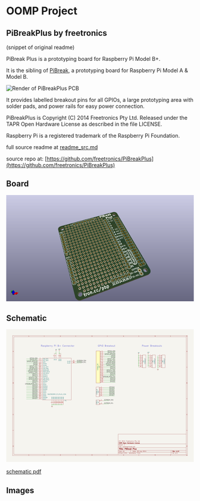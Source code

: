 # OOMP Project  
## PiBreakPlus  by freetronics  
  
(snippet of original readme)  
  
PiBreak Plus is a prototyping board for Raspberry Pi Model B+.  
  
It is the sibling of [PiBreak](https://github.com/freetronics/PiBreak), a prototyping board for Raspberry Pi Model A & Model B.  
  
![Render of PiBreakPlus PCB](https://raw.github.com/freetronics/PiBreakPlus/master/PiBreakPlus-front-preview.png)  
  
It provides labelled breakout pins for all GPIOs, a large prototyping area with solder pads, and power rails for easy power connection.  
  
PiBreakPlus is Copyright (C) 2014 Freetronics Pty Ltd. Released under the TAPR Open Hardware License as described in the file LICENSE.  
  
Raspberry Pi is a registered trademark of the Raspberry Pi Foundation.  
  
  full source readme at [readme_src.md](readme_src.md)  
  
source repo at: [https://github.com/freetronics/PiBreakPlus](https://github.com/freetronics/PiBreakPlus)  
## Board  
  
[![working_3d.png](working_3d_600.png)](working_3d.png)  
## Schematic  
  
[![working_schematic.png](working_schematic_600.png)](working_schematic.png)  
  
[schematic pdf](working_schematic.pdf)  
## Images  
